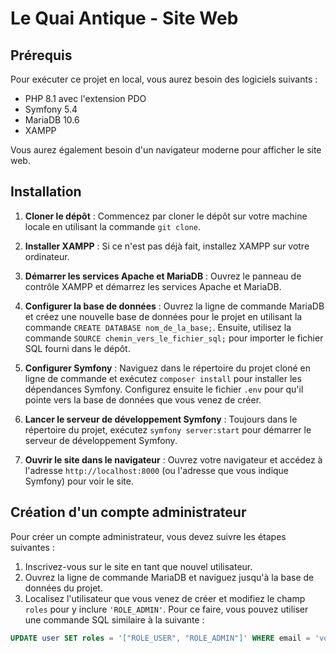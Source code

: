 # Le Quai Antique - Site Web

## Prérequis

Pour exécuter ce projet en local, vous aurez besoin des logiciels suivants :

- PHP 8.1 avec l'extension PDO
- Symfony 5.4
- MariaDB 10.6
- XAMPP

Vous aurez également besoin d'un navigateur moderne pour afficher le site web.

## Installation

1. **Cloner le dépôt** : Commencez par cloner le dépôt sur votre machine locale en utilisant la commande `git clone`.

2. **Installer XAMPP** : Si ce n'est pas déjà fait, installez XAMPP sur votre ordinateur.

3. **Démarrer les services Apache et MariaDB** : Ouvrez le panneau de contrôle XAMPP et démarrez les services Apache et MariaDB.

4. **Configurer la base de données** : Ouvrez la ligne de commande MariaDB et créez une nouvelle base de données pour le projet en utilisant la commande `CREATE DATABASE nom_de_la_base;`. Ensuite, utilisez la commande `SOURCE chemin_vers_le_fichier_sql;` pour importer le fichier SQL fourni dans le dépôt.

5. **Configurer Symfony** : Naviguez dans le répertoire du projet cloné en ligne de commande et exécutez `composer install` pour installer les dépendances Symfony. Configurez ensuite le fichier `.env` pour qu'il pointe vers la base de données que vous venez de créer.

6. **Lancer le serveur de développement Symfony** : Toujours dans le répertoire du projet, exécutez `symfony server:start` pour démarrer le serveur de développement Symfony.

7. **Ouvrir le site dans le navigateur** : Ouvrez votre navigateur et accédez à l'adresse `http://localhost:8000` (ou l'adresse que vous indique Symfony) pour voir le site.

## Création d'un compte administrateur

Pour créer un compte administrateur, vous devez suivre les étapes suivantes :

1. Inscrivez-vous sur le site en tant que nouvel utilisateur.
2. Ouvrez la ligne de commande MariaDB et naviguez jusqu'à la base de données du projet.
3. Localisez l'utilisateur que vous venez de créer et modifiez le champ `roles` pour y inclure `'ROLE_ADMIN'`. Pour ce faire, vous pouvez utiliser une commande SQL similaire à la suivante :
```sql
UPDATE user SET roles = '["ROLE_USER", "ROLE_ADMIN"]' WHERE email = 'votre_email@example.com';
